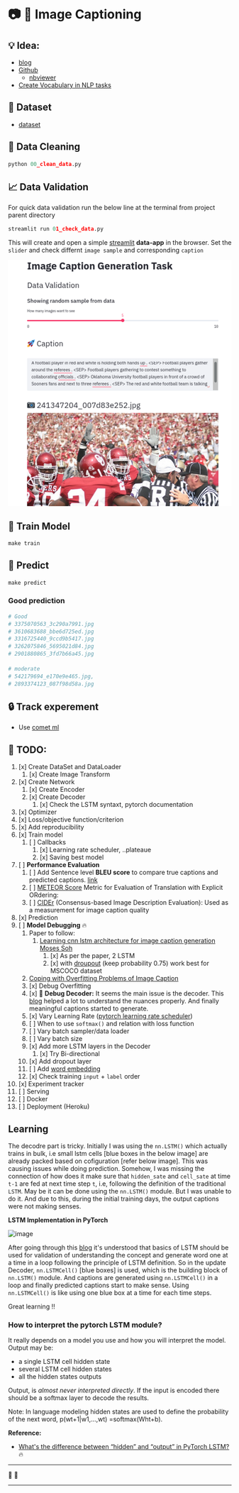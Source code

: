 # :camera: :bookmark_tabs: Image Captioning

## :bulb: Idea:

- [blog](https://towardsdatascience.com/automatic-image-captioning-with-cnn-rnn-aae3cd442d83)
- [Github](https://github.com/Noob-can-Compile/Automatic-Image-Captioning)
  - [nbviewer](https://nbviewer.jupyter.org/github/Noob-can-Compile/Automatic-Image-Captioning/tree/master/)
- [Create Vocabulary in NLP tasks](https://www.kdnuggets.com/2019/11/create-vocabulary-nlp-tasks-python.html)

## :floppy_disk: Dataset

- [dataset](https://www.kaggle.com/shadabhussain/flickr8k)

## :broom: Data Cleaning

```py
python 00_clean_data.py
```

## :chart_with_upwards_trend: Data Validation

For quick data validation run the below line at the terminal from project parent directory

```py
streamlit run 01_check_data.py
```

This will create and open a simple [streamlit](https://www.streamlit.io/) **data-app** in the browser. Set the `slider`  and check differnt `image sample` and corresponding `caption`

![image](asset/demo.png)

## :rocket: Train Model

```py
make train
```

## :rocket: Predict

```py
make predict
```

### Good prediction

```py
# Good
# 3375070563_3c290a7991.jpg
# 3610683688_bbe6d725ed.jpg
# 3316725440_9ccd9b5417.jpg
# 3262075846_5695021d84.jpg
# 2901880865_3fd7b66a45.jpg

# moderate
# 542179694_e170e9e465.jpg,
# 2893374123_087f98d58a.jpg
```

## :lock: Track experement

- Use [comet ml](https://www.comet.ml/site/)

## :dart: TODO:

1. [x] Create DataSet and DataLoader
   1. [x] Create Image Transform
2. [x] Create Network
   1. [x] Create Encoder
   2. [x] Create Decoder
      1. [x] Check the LSTM syntaxt, pytorch documentation
3. [x] Optimizer
4. [x] Loss/objective function/criterion
5. [x] Add reproducibility
6. [x] Train model
   1. [ ] Callbacks
      1. [x] Learning rate scheduler, ..plateaue
      2. [x] Saving best model
7. [ ] **Performance Evaluation**
   1. [ ] Add Sentence level **BLEU score** to compare true captions and predicted captions. [link](https://machinelearningmastery.com/calculate-bleu-score-for-text-python/)
   2. [ ] [METEOR Score](https://www.nltk.org/api/nltk.translate.html) Metric for Evaluation of Translation with Explicit ORdering:  
   3. [ ] [CIDEr](http://vrama91.github.io/cider/) (Consensus-based Image Description Evaluation): Used as a measurement for image caption quality
8. [x] Prediction
9. [ ] **Model Debugging** :fire:
   1. Paper to follow:
      1. [Learning cnn lstm architecture for image caption generation Moses Soh](http://cs224d.stanford.edu/reports/msoh.pdf)
         1. [x] As per the paper, 2 LSTM 
         2. [x] with [droupout](https://blog.floydhub.com/long-short-term-memory-from-zero-to-hero-with-pytorch/) (keep probability 0.75) work best for MSCOCO dataset
   2. [Coping with Overfitting Problems of Image Caption](https://dacemirror.sci-hub.tw/proceedings-article/6c77b0141a839ab70bfd7c69ed07c4f8/luo2019.pdf?rand=5f218af6655f8?download=true)
   3. [x] Debug Overfitting
   4. [x] :rocket: **Debug Decoder:** It seems the main issue is the decoder. This [blog](https://medium.com/@stepanulyanin/captioning-images-with-pytorch-bc592e5fd1a3) helped a lot to understand the nuances properly. And finally meaningful captions started to generate.
   5. [x] Vary Learning Rate ([pytorch learning rate scheduler](https://pytorch.org/docs/stable/optim.html#how-to-adjust-learning-rate))
   6. [ ] When to use `softmax()` and relation with loss function
   7. [ ] Vary batch sampler/data loader
   8. [ ] Vary batch size
   9. [x] Add more LSTM layers in the Decoder 
      1. [x] Try Bi-directional
   10. [x] Add dropout layer
   11. [ ] Add [word embedding](https://medium.com/@martinpella/how-to-use-pre-trained-word-embeddings-in-pytorch-71ca59249f76)
   12. [x] Check training `input` + `label` order
10. [x] Experiment tracker
11. [ ] Serving
12. [ ] Docker
13. [ ] Deployment (Heroku)

## Learning

The decodre part is tricky. Initially I was using the `nn.LSTM()` which actually trains in bulk, i.e small lstm cells [blue boxes in the below image] are already packed based on cofiguration [refer below image]. This was causing issues while doing prediction. Somehow, I was missing the connection of how does it make sure that `hidden_sate` and `cell_sate` 
at time `t-1` are fed at next time step `t`, i.e, following the definition of the traditional `LSTM`. May be it can be done using the `nn.LSTM()` module. But I was unable to do it. And due to this, during the initial training days, the output captions were not making senses. 

**LSTM Implementation in PyTorch**

![image](https://i.stack.imgur.com/SjnTl.png)

After going through this [blog](https://medium.com/@stepanulyanin/captioning-images-with-pytorch-bc592e5fd1a3) it's understood that basics of LSTM should be used for validation of understanding the concept and generate word one at a time in a loop following the principle of LSTM definition. So in the update Decoder, `nn.LSTMCell()` [blue boxes] is used, which is the building block of `nn.LSTM()` module. And captions are generated using `nn.LSTMCell()` in a loop and finally predicted captions start to make sense. Using `nn.LSTMCell()` is like using one blue box at a time for each time steps. 

Great learning !!

### How to interpret the pytorch LSTM module?

It really depends on a model you use and how you will interpret the model. Output may be:

- a single LSTM cell hidden state
- several LSTM cell hidden states
- all the hidden states outputs

Output, is _almost never interpreted directly_. If the input is encoded there should be a softmax layer to decode the results.

Note: In language modeling hidden states are used to define the probability of the next word, p(wt+1|w1,...,wt) =softmax(Wht+b).


**Reference:**

- [What's the difference between “hidden” and “output” in PyTorch LSTM?](https://stackoverflow.com/questions/48302810/whats-the-difference-between-hidden-and-output-in-pytorch-lstm) :fire:
 

----

:rocket: :rocket:

-----------
